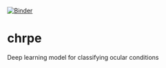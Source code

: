 [![Binder](https://mybinder.org/badge_logo.svg)](https://mybinder.org/v2/gh/griff12/chrpe/main?filepath=voila%2Frender%2Fproduction.ipynb)

# chrpe
Deep learning model for classifying ocular conditions

